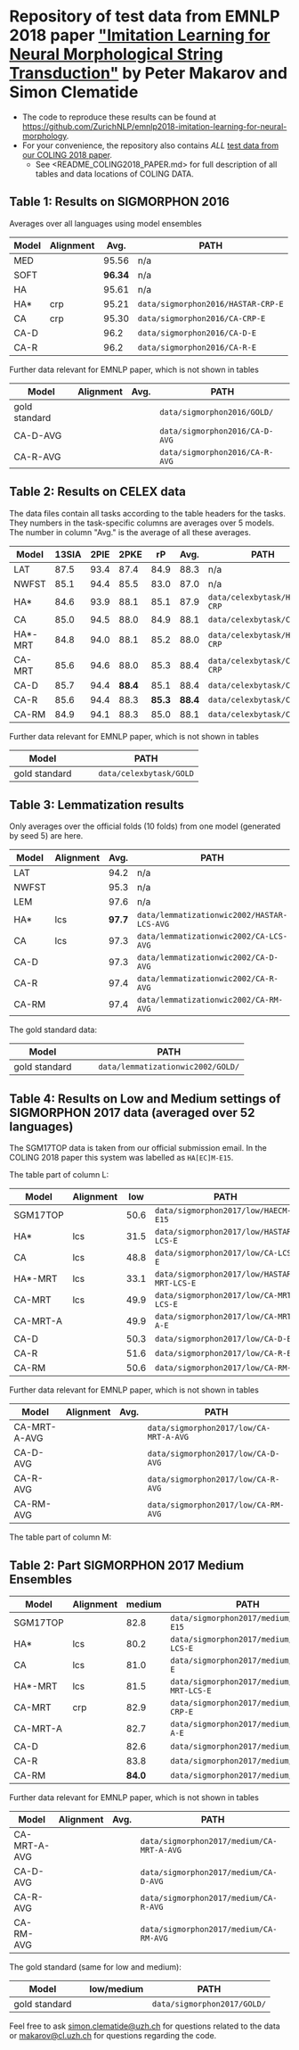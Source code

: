 # Repository of test data from EMNLP 2018 paper ["Imitation Learning for Neural Morphological String Transduction"](https://arxiv.org/abs/1808.10701) by Peter Makarov and Simon Clematide
 - The code to reproduce these results can be found at <https://github.com/ZurichNLP/emnlp2018-imitation-learning-for-neural-morphology>.
 - For your convenience, the repository also contains *ALL* [test data from our COLING 2018 paper](https://github.com/ZurichNLP/coling2018-neural-transition-based-morphology-test-data). 
    - See <README_COLING2018_PAPER.md> for  full description of all tables and data locations of COLING DATA. 

## Table 1: Results on SIGMORPHON 2016
Averages over all languages using model ensembles

| Model       | Alignment   |  Avg.   | PATH |
|----------|------------|------|------|
| MED         |             |  95.56  | n/a  |
| SOFT        |             |**96.34**| n/a  |
| HA          |             |  95.61  | n/a  |
| HA\*        | crp         |  95.21  | `data/sigmorphon2016/HASTAR-CRP-E`   |
| CA          | crp         |  95.30  | `data/sigmorphon2016/CA-CRP-E`   |
| CA-D        |             |  96.2   | `data/sigmorphon2016/CA-D-E`   |
| CA-R        |             |  96.2   | `data/sigmorphon2016/CA-R-E`   |

Further data relevant for EMNLP paper, which is not shown in tables

| Model       | Alignment   |  Avg.   | PATH |
|----------|------------|------|------|
| gold standard  |      |    | `data/sigmorphon2016/GOLD/`|
| CA-D-AVG        |             |     | `data/sigmorphon2016/CA-D-AVG`   |
| CA-R-AVG        |             |     | `data/sigmorphon2016/CA-R-AVG`   |


## Table 2: Results on CELEX data

The data files contain all tasks according to the table headers for the tasks. They numbers in the task-specific columns are averages over 5 models. The number in column "Avg." is the average of all these averages.

| Model   | 13SIA | 2PIE |2PKE | rP   | Avg. | PATH |
|---------|------|------|------|------|------|------|
| LAT     | 87.5 | 93.4 | 87.4 | 84.9 | 88.3 | n/a  |
| NWFST   | 85.1 | 94.4 | 85.5 | 83.0 | 87.0 | n/a  |
| HA*     | 84.6 | 93.9 | 88.1 | 85.1 | 87.9 | `data/celexbytask/HASTAR-CRP` |
| CA      | 85.0 | 94.5 | 88.0 | 84.9 | 88.1 | `data/celexbytask/CA-CRP` |
| HA\*-MRT | 84.8 | 94.0 | 88.1 | 85.2 | 88.0 | `data/celexbytask/HASTAR-CRP` |
| CA-MRT  | 85.6 | 94.6 | 88.0 | 85.3 | 88.4 | `data/celexbytask/CA-MRT-CRP` |
| CA-D    | 85.7 | 94.4 |**88.4**| 85.1 | 88.4 | `data/celexbytask/CA-D` |
| CA-R    | 85.6 | 94.4 |  88.3|**85.3**|**88.4**| `data/celexbytask/CA-R` |
| CA-RM   | 84.9 | 94.1 |  88.3| 85.0| 88.1 | `data/celexbytask/CA-RM` |


Further data relevant for EMNLP paper, which is not shown in tables

| Model    |     |   | PATH |
|----------|------------|------|------|
| gold standard  |      |      | `data/celexbytask/GOLD`|


## Table 3: Lemmatization results

Only averages over the official folds (10 folds) from one model (generated by seed 5) are here. 


| Model       | Alignment   | Avg. | PATH |
|-------------|-------------|--------|------|
| LAT         |             |  94.2  | n/a  |
| NWFST       |             |  95.3  | n/a  |
| LEM         |             |  97.6  | n/a  |
| HA\*        | lcs         | **97.7**| `data/lemmatizationwic2002/HASTAR-LCS-AVG` |
| CA          | lcs         |  97.3  | `data/lemmatizationwic2002/CA-LCS-AVG` |
| CA-D        |             |  97.3  | `data/lemmatizationwic2002/CA-D-AVG` |
| CA-R        |             |  97.4  | `data/lemmatizationwic2002/CA-R-AVG` |
| CA-RM       |             |  97.4  | `data/lemmatizationwic2002/CA-RM-AVG` |

The gold standard data:

| Model    |     |    | PATH |
|----------|------------|------|------|
| gold standard  |      |    | `data/lemmatizationwic2002/GOLD/`|



## Table 4: Results on Low and Medium settings of SIGMORPHON 2017 data (averaged over 52 languages)
The SGM17TOP data is taken from our official submission email. In the COLING 2018 paper this system was labelled as `HA[EC]M-E15`.

The table part of column L:

| Model       | Alignment   | low  | PATH |
|-------------|-------------|------|------|
| SGM17TOP    |             | 50.6 | `data/sigmorphon2017/low/HAECM-E15` |
| HA\*        | lcs         | 31.5 | `data/sigmorphon2017/low/HASTAR-LCS-E` |
| CA          | lcs         | 48.8 | `data/sigmorphon2017/low/CA-LCS-E` |
| HA\*-MRT    | lcs         | 33.1 | `data/sigmorphon2017/low/HASTAR-MRT-LCS-E` |
| CA-MRT      | lcs         | 49.9 | `data/sigmorphon2017/low/CA-MRT-LCS-E` |
| CA-MRT-A    |             | 49.9 | `data/sigmorphon2017/low/CA-MRT-A-E` |
| CA-D        |             | 50.3 | `data/sigmorphon2017/low/CA-D-E` |
| CA-R        |             | 51.6 | `data/sigmorphon2017/low/CA-R-E` |
| CA-RM       |             | 50.6 | `data/sigmorphon2017/low/CA-RM-E` |

Further data relevant for EMNLP paper, which is not shown in tables

| Model    | Alignment  | Avg. | PATH |
|----------|------------|------|------|
| CA-MRT-A-AVG |        |      | `data/sigmorphon2017/low/CA-MRT-A-AVG`   |
| CA-D-AVG |            |      | `data/sigmorphon2017/low/CA-D-AVG`   |
| CA-R-AVG |            |      | `data/sigmorphon2017/low/CA-R-AVG`   |
| CA-RM-AVG|            |      | `data/sigmorphon2017/low/CA-RM-AVG`   |


The table part of column M:

## Table 2: Part SIGMORPHON 2017 Medium  Ensembles

| Model       | Alignment   | medium | PATH |
|-------------|-------------|--------|------|
| SGM17TOP    |             | 82.8   |`data/sigmorphon2017/medium/HAECM-E15` |
| HA\*        | lcs         | 80.2   | `data/sigmorphon2017/medium/HASTAR-LCS-E` |
| CA          | lcs         | 81.0   | `data/sigmorphon2017/medium/CA-LCS-E`  |
| HA\*-MRT    | lcs         | 81.5   | `data/sigmorphon2017/medium/HASTAR-MRT-LCS-E` | 
| CA-MRT      | crp         | 82.9   | `data/sigmorphon2017/medium/CA-MRT-CRP-E` |
| CA-MRT-A    |             | 82.7 | `data/sigmorphon2017/medium/CA-MRT-A-E` |
| CA-D        |             | 82.6 | `data/sigmorphon2017/medium/CA-D-E` |
| CA-R        |             | 83.8 | `data/sigmorphon2017/medium/CA-R-E` |
| CA-RM       |             | **84.0** | `data/sigmorphon2017/medium/CA-RM-E` |

Further data relevant for EMNLP paper, which is not shown in tables

| Model    | Alignment  | Avg. | PATH |
|----------|------------|------|------|
| CA-MRT-A-AVG |        |      | `data/sigmorphon2017/medium/CA-MRT-A-AVG`   |
| CA-D-AVG |            |      | `data/sigmorphon2017/medium/CA-D-AVG`   |
| CA-R-AVG |            |      | `data/sigmorphon2017/medium/CA-R-AVG`   |
| CA-RM-AVG|            |      | `data/sigmorphon2017/medium/CA-RM-AVG`   |


The gold standard (same for low and medium):

| Model    |     | low/medium  | PATH |
|----------|------------|------|------|
| gold standard  |      |    | `data/sigmorphon2017/GOLD/`|



Feel free to ask <simon.clematide@uzh.ch> for questions related to the data or <makarov@cl.uzh.ch> for questions regarding the code.
